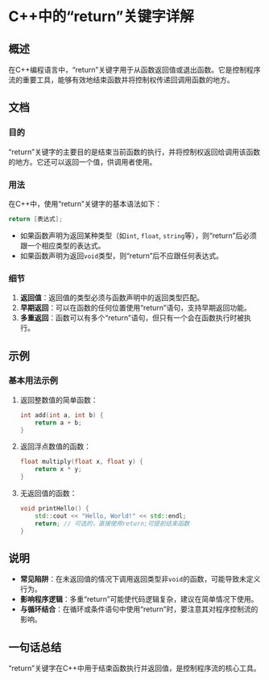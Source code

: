 <!--
Meta Description: # C++中的“return”关键字详解 ## 概述 在C++编程语言中，“return”关键字用于从函数返回值或退出函数。它是控制程序流的重要工具，能够有效地结束函数并将控制权传递回调用函数的地方。 ## 文档 ### 目的 “return”关键字的主要目的是结束当前函数的执行，并将控制权返回给调...
Meta Keywords: return, cpp, int, float, void
-->

# C++中的“return”关键字详解

## 概述
在C++编程语言中，“return”关键字用于从函数返回值或退出函数。它是控制程序流的重要工具，能够有效地结束函数并将控制权传递回调用函数的地方。

## 文档
### 目的
“return”关键字的主要目的是结束当前函数的执行，并将控制权返回给调用该函数的地方。它还可以返回一个值，供调用者使用。

### 用法
在C++中，使用“return”关键字的基本语法如下：

```cpp
return [表达式];
```

- 如果函数声明为返回某种类型（如`int`, `float`, `string`等），则“return”后必须跟一个相应类型的表达式。
- 如果函数声明为返回`void`类型，则“return”后不应跟任何表达式。

### 细节
1. **返回值**：返回值的类型必须与函数声明中的返回类型匹配。
2. **早期返回**：可以在函数的任何位置使用“return”语句，支持早期返回功能。
3. **多重返回**：函数可以有多个“return”语句，但只有一个会在函数执行时被执行。

## 示例
### 基本用法示例

1. 返回整数值的简单函数：
   ```cpp
   int add(int a, int b) {
       return a + b;
   }
   ```

2. 返回浮点数值的函数：
   ```cpp
   float multiply(float x, float y) {
       return x * y;
   }
   ```

3. 无返回值的函数：
   ```cpp
   void printHello() {
       std::cout << "Hello, World!" << std::endl;
       return; // 可选的，直接使用return;可提前结束函数
   }
   ```

## 说明
- **常见陷阱**：在未返回值的情况下调用返回类型非`void`的函数，可能导致未定义行为。
- **影响程序逻辑**：多重“return”可能使代码逻辑复杂，建议在简单情况下使用。
- **与循环结合**：在循环或条件语句中使用“return”时，要注意其对程序控制流的影响。

## 一句话总结
“return”关键字在C++中用于结束函数执行并返回值，是控制程序流的核心工具。